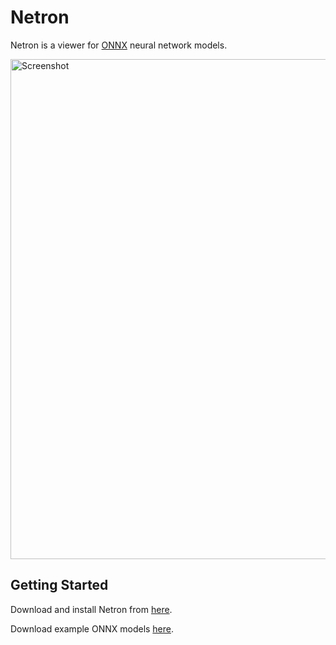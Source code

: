 # Netron

Netron is a viewer for [ONNX](http://onnx.ai) neural network models.

<a href="https://www.lutzroeder.com/ai"><img src="https://i.imgur.com/RBxc7h9.png" alt="Screenshot" width="800"></a>


## Getting Started

Download and install Netron from [here](https://github.com/lutzroeder/Netron/releases).

Download example ONNX models [here](https://github.com/onnx/models).
